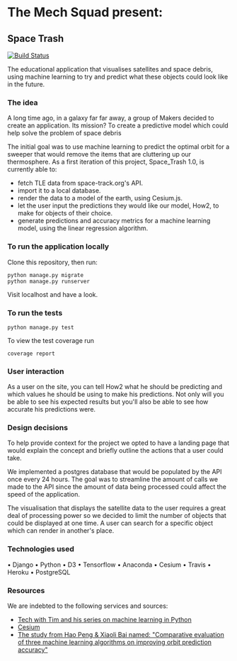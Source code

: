 # The Mech Squad present:

## Space Trash

[![Build Status](https://travis-ci.org/The-Mech-Squad/the_mech_squad.svg?branch=master)](https://travis-ci.org/The-Mech-Squad/the_mech_squad)

The educational application that visualises satellites and space debris, using machine learning to try and predict what these objects could look like in the future.

### The idea

A long time ago, in a galaxy far far away, a group of Makers decided to create an application. Its mission? To create a predictive model which could help solve the problem of space debris

The initial goal was to use machine learning to predict the optimal orbit for a sweeper that would remove the items that are cluttering up our thermosphere. As a first iteration of this project, Space_Trash 1.0, is currently able to:

* fetch TLE data from space-track.org's API.
* import it to a local database.
* render the data to a model of the earth, using Cesium.js.
* let the user input the predictions they would like our model, How2, to make for objects of their choice.
* generate predictions and accuracy metrics for a machine learning model, using the linear regression algorithm.

### To run the application locally

Clone this repository, then run:

```
python manage.py migrate
python manage.py runserver
```
Visit localhost and have a look.

### To run the tests

```
python manage.py test
```

To view the test coverage run
```
coverage report
```

### User interaction

As a user on the site, you can tell How2 what he should be predicting and which values he should be using to make his predictions. Not only will you be able to see his expected results but you'll also be able to see how accurate his predictions were.

### Design decisions

To help provide context for the project we opted to have a landing page that would explain the concept and briefly outline the actions that a user could take.

We implemented a postgres database that would be populated by the API once every 24 hours. The goal was to streamline the amount of calls we made to the API since the amount of data being processed could affect the speed of the application.

The visualisation that displays the satellite data to the user requires a great deal of processing power so we decided to limit the number of objects that could be displayed at one time. A user can search for a specific object which can render in another's place.

### Technologies used

• Django • Python • D3 • Tensorflow • Anaconda • Cesium • Travis • Heroku • PostgreSQL

### Resources

We are indebted to the following services and sources:

* [Tech with Tim and his series on machine learning in Python](https://www.youtube.com/playlist?list=PLzMcBGfZo4-mP7qA9cagf68V06sko5otr)
* [Cesium](https://cesium.com/)
* [The study from Hao Peng & Xiaoli Bai named: "Comparative evaluation of three machine learning algorithms on improving orbit prediction accuracy"](https://link.springer.com/article/10.1007/s42064-018-0055-4)
